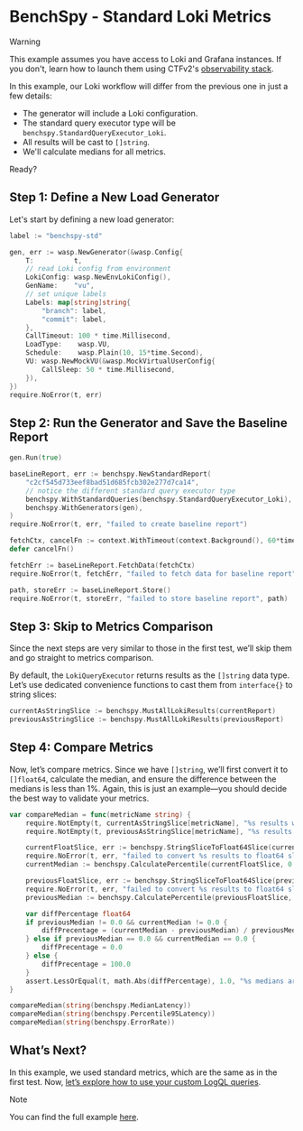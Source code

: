 # BenchSpy - Standard Loki Metrics

> [!WARNING]
> This example assumes you have access to Loki and Grafana instances. If you don't, learn how to launch them using CTFv2's [observability stack](../../../framework/observability/observability_stack.md).

In this example, our Loki workflow will differ from the previous one in just a few details:
- The generator will include a Loki configuration.
- The standard query executor type will be `benchspy.StandardQueryExecutor_Loki`.
- All results will be cast to `[]string`.
- We'll calculate medians for all metrics.

Ready?

## Step 1: Define a New Load Generator

Let's start by defining a new load generator:

```go
label := "benchspy-std"

gen, err := wasp.NewGenerator(&wasp.Config{
    T:          t,
    // read Loki config from environment
    LokiConfig: wasp.NewEnvLokiConfig(),
    GenName:    "vu",
    // set unique labels
    Labels: map[string]string{
        "branch": label,
        "commit": label,
    },
    CallTimeout: 100 * time.Millisecond,
    LoadType:    wasp.VU,
    Schedule:    wasp.Plain(10, 15*time.Second),
    VU: wasp.NewMockVU(&wasp.MockVirtualUserConfig{
        CallSleep: 50 * time.Millisecond,
    }),
})
require.NoError(t, err)
```

## Step 2: Run the Generator and Save the Baseline Report

```go
gen.Run(true)

baseLineReport, err := benchspy.NewStandardReport(
    "c2cf545d733eef8bad51d685fcb302e277d7ca14",
    // notice the different standard query executor type
    benchspy.WithStandardQueries(benchspy.StandardQueryExecutor_Loki),
    benchspy.WithGenerators(gen),
)
require.NoError(t, err, "failed to create baseline report")

fetchCtx, cancelFn := context.WithTimeout(context.Background(), 60*time.Second)
defer cancelFn()

fetchErr := baseLineReport.FetchData(fetchCtx)
require.NoError(t, fetchErr, "failed to fetch data for baseline report")

path, storeErr := baseLineReport.Store()
require.NoError(t, storeErr, "failed to store baseline report", path)
```

## Step 3: Skip to Metrics Comparison

Since the next steps are very similar to those in the first test, we’ll skip them and go straight to metrics comparison.

By default, the `LokiQueryExecutor` returns results as the `[]string` data type. Let’s use dedicated convenience functions to cast them from `interface{}` to string slices:

```go
currentAsStringSlice := benchspy.MustAllLokiResults(currentReport)
previousAsStringSlice := benchspy.MustAllLokiResults(previousReport)
```

## Step 4: Compare Metrics

Now, let’s compare metrics. Since we have `[]string`, we’ll first convert it to `[]float64`, calculate the median, and ensure the difference between the medians is less than 1%. Again, this is just an example—you should decide the best way to validate your metrics.

```go
var compareMedian = func(metricName string) {
    require.NotEmpty(t, currentAsStringSlice[metricName], "%s results were missing from current report", metricName)
    require.NotEmpty(t, previousAsStringSlice[metricName], "%s results were missing from previous report", metricName)

    currentFloatSlice, err := benchspy.StringSliceToFloat64Slice(currentAsStringSlice[metricName])
    require.NoError(t, err, "failed to convert %s results to float64 slice", metricName)
    currentMedian := benchspy.CalculatePercentile(currentFloatSlice, 0.5)

    previousFloatSlice, err := benchspy.StringSliceToFloat64Slice(previousAsStringSlice[metricName])
    require.NoError(t, err, "failed to convert %s results to float64 slice", metricName)
    previousMedian := benchspy.CalculatePercentile(previousFloatSlice, 0.5)

    var diffPercentage float64
	if previousMedian != 0.0 && currentMedian != 0.0 {
		diffPrecentage = (currentMedian - previousMedian) / previousMedian * 100
	} else if previousMedian == 0.0 && currentMedian == 0.0 {
		diffPrecentage = 0.0
	} else {
		diffPrecentage = 100.0
	}
    assert.LessOrEqual(t, math.Abs(diffPercentage), 1.0, "%s medians are more than 1% different", metricName, fmt.Sprintf("%.4f", diffPercentage))
}

compareMedian(string(benchspy.MedianLatency))
compareMedian(string(benchspy.Percentile95Latency))
compareMedian(string(benchspy.ErrorRate))
```

## What’s Next?

In this example, we used standard metrics, which are the same as in the first test. Now, [let’s explore how to use your custom LogQL queries](./loki_custom.md).

> [!NOTE]
> You can find the full example [here](https://github.com/smartcontractkit/chainlink-testing-framework/tree/main/wasp/examples/benchspy/loki_query_executor/loki_query_executor_test.go).